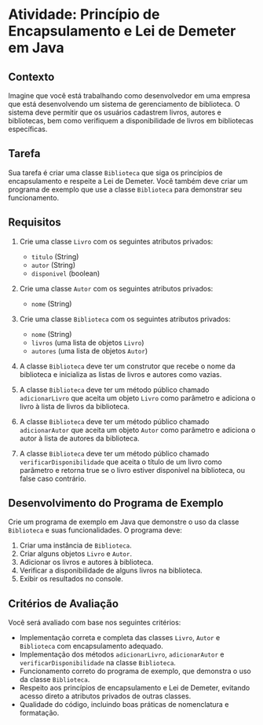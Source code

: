 # Atividade: Princípio de Encapsulamento e Lei de Demeter em Java

## Contexto
Imagine que você está trabalhando como desenvolvedor em uma empresa que está desenvolvendo um sistema de gerenciamento de biblioteca. O sistema deve permitir que os usuários cadastrem livros, autores e bibliotecas, bem como verifiquem a disponibilidade de livros em bibliotecas específicas.

## Tarefa
Sua tarefa é criar uma classe `Biblioteca` que siga os princípios de encapsulamento e respeite a Lei de Demeter. Você também deve criar um programa de exemplo que use a classe `Biblioteca` para demonstrar seu funcionamento.

## Requisitos

1. Crie uma classe `Livro` com os seguintes atributos privados:
   - `titulo` (String)
   - `autor` (String)
   - `disponivel` (boolean)

2. Crie uma classe `Autor` com os seguintes atributos privados:
   - `nome` (String)

3. Crie uma classe `Biblioteca` com os seguintes atributos privados:
   - `nome` (String)
   - `livros` (uma lista de objetos `Livro`)
   - `autores` (uma lista de objetos `Autor`)

4. A classe `Biblioteca` deve ter um construtor que recebe o nome da biblioteca e inicializa as listas de livros e autores como vazias.

5. A classe `Biblioteca` deve ter um método público chamado `adicionarLivro` que aceita um objeto `Livro` como parâmetro e adiciona o livro à lista de livros da biblioteca.

6. A classe `Biblioteca` deve ter um método público chamado `adicionarAutor` que aceita um objeto `Autor` como parâmetro e adiciona o autor à lista de autores da biblioteca.

7. A classe `Biblioteca` deve ter um método público chamado `verificarDisponibilidade` que aceita o título de um livro como parâmetro e retorna true se o livro estiver disponível na biblioteca, ou false caso contrário.

## Desenvolvimento do Programa de Exemplo

Crie um programa de exemplo em Java que demonstre o uso da classe `Biblioteca` e suas funcionalidades. O programa deve:

1. Criar uma instância de `Biblioteca`.
2. Criar alguns objetos `Livro` e `Autor`.
3. Adicionar os livros e autores à biblioteca.
4. Verificar a disponibilidade de alguns livros na biblioteca.
5. Exibir os resultados no console.

## Critérios de Avaliação

Você será avaliado com base nos seguintes critérios:

- Implementação correta e completa das classes `Livro`, `Autor` e `Biblioteca` com encapsulamento adequado.
- Implementação dos métodos `adicionarLivro`, `adicionarAutor` e `verificarDisponibilidade` na classe `Biblioteca`.
- Funcionamento correto do programa de exemplo, que demonstra o uso da classe `Biblioteca`.
- Respeito aos princípios de encapsulamento e Lei de Demeter, evitando acesso direto a atributos privados de outras classes.
- Qualidade do código, incluindo boas práticas de nomenclatura e formatação.
